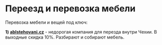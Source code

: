 # Переезд и перевозка мебели

Перевозка мебели и вещей под ключ:

**1) [ablstehovani.cz](http://ablstehovani.cz)** - недорогая компания для перезда внутри Чехии. В выходные скидка 10%. Разбирают и собирают мебель.